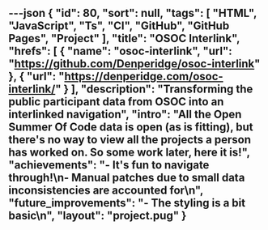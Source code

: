 ---json
{
  "id": 80,
  "sort": null,
  "tags": [
    "HTML",
    "JavaScript",
    "Ts",
    "CI",
    "GitHub",
    "GitHub Pages",
    "Project"
  ],
  "title": "OSOC Interlink",
  "hrefs": [
    {
      "name": "osoc-interlink",
      "url": "https://github.com/Denperidge/osoc-interlink"
    },
    {
      "url": "https://denperidge.com/osoc-interlink/"
    }
  ],
  "description": "Transforming the public participant data from OSOC into an interlinked navigation",
  "intro": "All the Open Summer Of Code data is open (as is fitting), but there's no way to view all the projects a person has worked on. So some work later, here it is!",
  "achievements": "- It's fun to navigate through!\n- Manual patches due to small data inconsistencies are accounted for\n",
  "future_improvements": "- The styling is a bit basic\n",
  "layout": "project.pug"
}
---